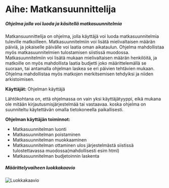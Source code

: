 # Aihe: Matkansuunnittelija
##### Ohjelma jolla voi luoda ja käsitellä matkasuunnitelmia

Matkansuunnittelija on ohjelma, jolla käyttäjä voi luoda matkasuunnitelmia tuleville matkoilleen. Matkasuunnitelmiin voi lisätä mielivaltaisen määrän päiviä, ja jokaiselle päivälle voi laatia oman aikataulun. Ohjelma mahdollistaa myös matkasuunnitelmien tulostamisen siistissä muodossa. Matkasuunnitelmiin voi lisätä mukaan mielivaltaisen määrän henkilöitä, ja matkoille on myös mahdollista laatia budjetti joko määrittelemällä se suoraan, tai antamalla ohjelman laskea se eri päivien tehtävien mukaan. Ohjelma mahdollistaa myös matkojen merkitsemisen tehdyiksi ja niiden arkistoimisen. 

**Käyttäjät:** Ohjelman käyttäjä

Lähtökohtana on, että ohjelmassa on vain yksi käyttäjätyyppi, eikä mukana ole mitään kirjautusmisjärjestelmää tai vastaavaa. koska ohjelma on suunniteltu käytettävän omalla tietokoneella paikallisesti.

**Ohjelman käyttäjän toiminnot:**

- Matkasuunnitelman luonti
- Matkasuunnitelman poistaminen
- Matkasuunnitelman muokkaaminen
- Matkasuunnitelman ottaminen ulos järjestelmästä siistissä tulostettavassa muodossa(mahdollisesti esim html)
- Matkasuunnitelman budjetoinnin laskenta

##### Määrittelyvaiheen luokkakaavio
![Luokkakaavio](/dokumentaatio/luokkakaavio_maarittelyvaihe.png)


